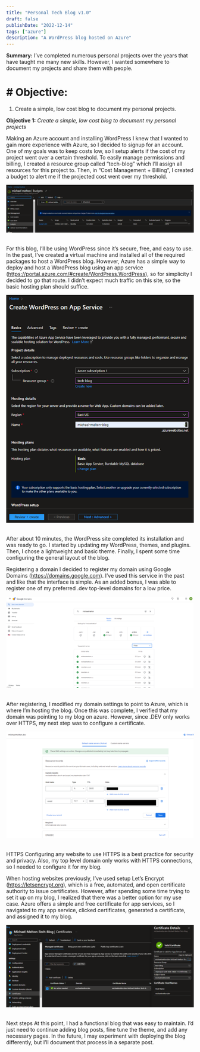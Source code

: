 ```yaml
---
title: "Personal Tech Blog v1.0"
draft: false
publishDate: "2022-12-14"
tags: ["azure"]
description: "A WordPress blog hosted on Azure"
---
```


**Summary:** I’ve completed numerous personal projects over the years that have taught me many new skills. However, I wanted somewhere to document my projects and share them with people.

# # Objective:

1. Create a simple, low cost blog to document my personal projects.

**Objective 1:** *Create a simple, low cost blog to document my personal projects*

Making an Azure account and installing WordPress
I knew that I wanted to gain more experience with Azure, so I decided to signup for an account. One of my goals was to keep costs low, so I setup alerts if the cost of my project went over a certain threshold. To easily manage permissions and billing, I created a resource group called “tech-blog” which I’ll assign all resources for this project to. Then, in “Cost Management + Billing”, I created a budget to alert me if the projected cost went over my threshold.

![](../../assets/budget.png)
&nbsp;

For this blog, I’ll be using WordPress since it’s secure, free, and easy to use. In the past, I’ve created a virtual machine and installed all of the required packages to host a WordPress blog. However, Azure has a simple way to deploy and host a WordPress blog using an app service (https://portal.azure.com/#create/WordPress.WordPress), so for simplicity I decided to go that route. I didn’t expect much traffic on this site, so the basic hosting plan should suffice.

![](../../assets/appservice.png)
&nbsp;

After about 10 minutes, the WordPress site completed its installation and was ready to go. I started by updating my WordPress, themes, and plugins. Then, I chose a lightweight and basic theme. Finally, I spent some time configuring the general layout of the blog.

Registering a domain
I decided to register my domain using Google Domains (https://domains.google.com). I’ve used this service in the past and like that the interface is simple. As an added bonus, I was able to register one of my preferred .dev top-level domains for a low price.

![](../../assets/domain1.png)
&nbsp;

After registering, I modified my domain settings to point to Azure, which is where I’m hosting the blog. Once this was complete, I verified that my domain was pointing to my blog on azure. However, since .DEV only works over HTTPS, my next step was to configure a certificate.

![](../../assets/domain2.png)
&nbsp;

HTTPS
Configuring any website to use HTTPS is a best practice for security and privacy. Also, my top level domain only works with HTTPS connections, so I needed to configure it for my blog.

When hosting websites previously, I’ve used setup Let’s Encrypt (https://letsencrypt.org), which is a free, automated, and open certificate authority to issue certificates. However, after spending some time trying to set it up on my blog, I realized that there was a better option for my use case. Azure offers a simple and free certificate for app services, so I navigated to my app service, clicked certificates, generated a certificate, and assigned it to my blog.

![](../../assets/cert.png)
&nbsp;

Next steps
At this point, I had a functional blog that was easy to maintain. I’d just need to continue adding blog posts, fine tune the theme, and add any necessary pages. In the future, I may experiment with deploying the blog differently, but I’ll document that process in a separate post.
